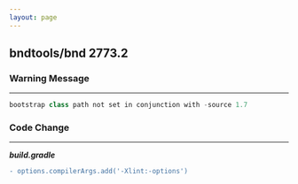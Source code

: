 ```yaml
---
layout: page
---
```

## bndtools/bnd 2773.2

### Warning Message

---------------------

```java
bootstrap class path not set in conjunction with -source 1.7
```

### Code Change

---------------------

***build.gradle***

```diff
- options.compilerArgs.add('-Xlint:-options')
```